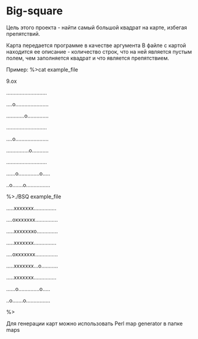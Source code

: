# Big-square
Цель этого проекта - найти самый большой квадрат на карте, избегая препятствий.

Карта передается программе в качестве аргумента
В файле с картой находится ее описание - количество строк,
что на ней является пустым полем,
чем заполняется квадрат и что является препятствием.

Пример:
%>cat example_file

9.ox

...........................

....o......................

............o..............

...........................

....o......................

...............o...........

...........................

......o..............o.....

..o.......o................

%>./BSQ example_file

.....xxxxxxx...............

....oxxxxxxx...............

.....xxxxxxxo..............

.....xxxxxxx...............

....oxxxxxxx...............

.....xxxxxxx...o...........

.....xxxxxxx...............

......o..............o.....

..o.......o................

%>

Для генерации карт можно использовать
Perl map generator в папке maps
